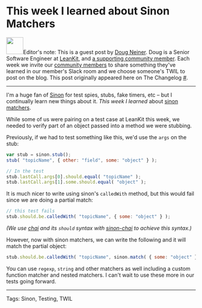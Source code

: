 # This week I learned about Sinon Matchers

<img src="/wp-content/uploads/dcneiner.jpg" width="45" class="float-left" />Editor's note: This is a guest post by <a href="https://github.com/dcneiner">Doug Neiner</a>. Doug is a Senior Software Engineer at <a href="http://leankit.com/">LeanKit</a>, and <a href="http://thechangelog.com/membership/">a supporting community member</a>. Each week we invite our <a href="http://thechangelog.com/membership/">community members</a> to share something they've learned in our member's Slack room and we choose someone's TWIL to post on the blog. This post originally appeared here on The Changelog <a href="https://github.com/thechangelog/draft/blob/master/published/sinon-matchers/post.md">#</a>.

<hr/>

I'm a huge fan of [Sinon](http://sinonjs.org/) for test spies, stubs, fake timers, etc – but I continually learn new things about it. *This week I learned* about [sinon matchers](http://sinonjs.org/docs/#matchers).

While some of us were pairing on a test case at LeanKit this week, we needed to verify part of an object passed into a method we were stubbing.

Previously, if we had to test something like this, we'd use the `args` on the stub:

```js
var stub = sinon.stub();
stub( "topicName", { other: "field", some: "object" } );

// In the test
stub.lastCall.args[0].should.equal( "topicName" );
stub.lastCall.args[1].some.should.equal( "object" );
```

It is much nicer to write using sinon's `calledWith` method, but this would fail since we are doing a partial match:

```js
// this test fails
stub.should.be.calledWith( "topicName", { some: "object" } );
```

_(We use [chai](http://chaijs.com/) and its `should` syntax with [sinon-chai](https://github.com/domenic/sinon-chai) to achieve this syntax.)_

However, now with sinon matchers, we can write the following and it will match the partial object:

```js
stub.should.be.calledWith( "topicName", sinon.match( { some: "object" } ) );
```

You can use `regexp`, `string` and other matchers as well including a custom function matcher and nested matchers. I can't wait to use these more in our tests going forward.

---

Tags: Sinon, Testing, TWIL
